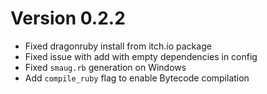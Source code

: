 # Version 0.2.2

* Fixed dragonruby install from itch.io package
* Fixed issue with add with empty dependencies in config
* Fixed `smaug.rb` generation on Windows
* Add `compile_ruby` flag to enable Bytecode compilation

